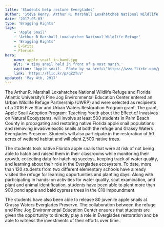 ```yaml
---
title: 'Students help restore Everglades'
author: 'Steve Henry, Arthur R. Marshall Loxahatchee National Wildlife Refuge'
date: '2017-05-03'
type: 'Bragging Rights'
tags:
    - 'Apple Snail'
    - 'Arthur R Marshall Loxahatchee National Wildlife Refuge'
    - 'Bragging Rights'
    - E-Grits
    - Florida
hero:
    name: apple-snail-in-hand.jpg
    alt: 'A tiny snail held in front of a vast marsh.'
    caption: 'Apple snail.  Photo by <a href=\"https://www.flickr.com/photos/brandauer/\">John Brandauer</a>, <a href=\"https://creativecommons.org/licenses/by-nc-nd/2.0/\">CC BY-NC-ND 2.0</a>.'
    link: 'https://flic.kr/p/qZ2TuV'
updated: 'May 4th, 2017'
---
```


The Arthur R. Marshall Loxahatchee National Wildlife Refuge and Florida Atlantic University’s Pine Jog Environmental Education Center entered an Urban Wildlife Refuge Partnership (UWRP) and were selected as recipients of a 2016 Five Star and Urban Waters Restoration Program grant. The grant, Apple Snail Adoption Program:  Teaching Youth about the Effect of Invasives on Natural Ecosystems, will involve at least 500 students in Palm Beach County in propagating and restoring native Florida apple snail populations and removing invasive exotic snails at both the refuge and Grassy Waters Everglades Preserve.  Students will also participate in the restoration of 50 acres of wetland habitat and will plant 2,500 native trees.

The students took native Florida apple snails that were at risk of not being able to hatch and raised them in their classrooms while monitoring their growth, collecting data for hatching success, keeping track of water quality, and learning about their role in the Everglades ecosystem. To date, more than 120 students from two different elementary schools have already visited the refuge for learning opportunities and planting days.  Along with participating in hands-on activities for water quality, scat examination, and plant and animal identification, students have been able to plant more than 900 pond apple and bald cypress trees in the C10 impoundment.  

The students have also been able to release 80 juvenile apple snails at Grassy Waters Everglades Preserve. The collaboration between the refuge and Pine Jog Environmental Education Center ensures that students are given the opportunity to directly play a role in Everglades restoration and be able to witness the investments of their efforts over time. 
